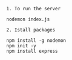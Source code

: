  `1. To run the server `
 
    nodemon index.js

`2. Istall packages`

    npm install -g nodemon
    npm init -y
    npm install express